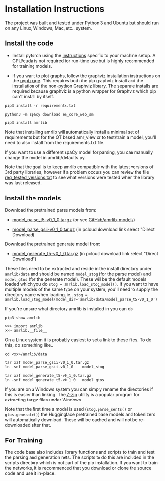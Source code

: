 # Installation Instructions

The project was built and tested under Python 3 and Ubuntu but should run on any Linux, Windows, Mac, etc.. system.


## Install the code

* Install pytorch using the [instructions](https://pytorch.org/) specific to your machine setup. A GPU/cuda is not required
for run-time use but is highly recommended for training models.

* If you want to plot graphs, follow the graphviz installation instructions on the [pypi page](https://pypi.org/project/graphviz/).
This requires both the pip graphviz install and the installation of the non-python Graphviz library.  The separate installs
are required because graphviz is a python wrapper for Graphviz which pip can't install by itself.

`pip3 install -r requirements.txt`

`python3 -m spacy download en_core_web_sm`

`pip3 install amrlib`

Note that installing amrlib will automatically install a minimal set of requirements but for the QT based amr_view
or to test/train a model, you'll need to also install from the requirements.txt file.

If you want to use a different spaCy model for parsing, you can manually change the model in amrlib/defaults.py.

Note that the goal is to keep amrlib compatible with the latest versions of 3rd party libraries, however if a problem occurs you can
review the file [req_tested_versions.txt](https://github.com/bjascob/amrlib/blob/master/req_tested_versions.txt) to see
what versions were tested when the library was last released.


## Install the models

Download the pretrained parse models from:

* [model_parse_t5-v0_1_0.tar.gz](https://github.com/bjascob/amrlib-models/releases/download/model_parse_t5-v0_1_0/model_parse_t5-v0_1_0.tar.gz )
(or see [GitHub/amrlib-models](https://github.com/bjascob/amrlib-models))

* [model_parse_gsii-v0_1_0.tar.gz](https://u.pcloud.link/publink/show?code=XZD2z0XZOqRtS2mNMHhMG4UhXOCNO4yzeaLk)
(in pcloud download link select "Direct Download)

Download the pretrained generate model from:

* [model_generate_t5-v0_1_0.tar.gz](https://u.pcloud.link/publink/show?code=XZF2z0XZwTDm0pVFIAYjdAbsqUJ83SYoQSdV)
(in pcloud download link select "Direct Download")

These files need to be extracted and reside in the install directory under `amrlib/data` and should be named
`model_stog` (for the parse model) and `model_gtos` (for the generate model).  These will be the default models
loaded which you do `stog = amrlib.load_stog_model()`.  If you want to have multiple models of the same type on
your system, you'll need to supply the directory name when loading.  ie..
`stog = amrlib.load_stog_model(model_dir='amrlib/data/model_parse_t5-v0_1_0')`

If you're unsure what directory
amrlib is installed in you can do
```
pip3 show amrlib
```
```
>>> import amrlib
>>> amrlib.__file__
```
On a Linux system it is probably easiest to set a link to these files.  To do this, do something like..
```
cd <xx>/amrlib/data

tar xzf model_parse_gsii-v0_1_0.tar.gz
ln -snf model_parse_gsii-v0_1_0    model_stog

tar xzf model_generate_t5-v0_1_0.tar.gz
ln -snf model_generate_t5-v0_1_0   model_gtos
```
If you are on a Windows system you can simply rename the directories if this is easier than linking.
The [7-zip](https://www.7-zip.org/) utility is a popular program for extracting tar.gz files under Windows.

Note that the first time a model is used (`stog.parse_sents()` or `gtos.generate()`) the Huggingface pretrained
base models and tokenizers will automatically download. These will be cached and will not be re-downloaded
after that.


## For Training

The code base also includes library functions and scripts to train and test the parsing and generation nets.
The scripts to do this are included in the scripts directory which is not part of the pip installation.
If you want to train the networks, it is recommended that you download or clone the source code and use it in-place.
